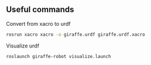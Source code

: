 ## Useful commands
Convert from xacro to urdf
```sh
rosrun xacro xacro -o giraffe.urdf giraffe.urdf.xacro
```

Visualize urdf
```
roslaunch giraffe-robot visualize.launch
```